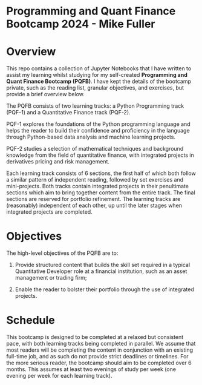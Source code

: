 # Programming and Quant Finance Bootcamp 2024 - Mike Fuller

# Overview

This repo contains a collection of Jupyter Notebooks that I have written to assist my learning whilst studying for my self-created **Programming and Quant Finance Bootcamp (PQFB)**. I have kept the details of the bootcamp private, such as the reading list, granular objectives, and exercises, but provide a brief overview below.

The PQFB consists of two learning tracks: a Python Programming track (PQF-1) and a Quantitative Finance track (PQF-2).

PQF-1 explores the foundations of the Python programming language and helps the reader to build their confidence and proficiency in the language through Python-based data analysis and machine learning projects. 

PQF-2 studies a selection of mathematical techniques and background knowledge from the field of quantitative finance, with integrated projects in derivatives pricing and risk management.

Each learning track consists of 6 sections, the first half of which both follow a similar pattern of independent reading, followed by set exercises and mini-projects. Both tracks contain integrated projects in their penultimate sections which aim to bring together content from the entire track. The final sections are reserved for portfolio refinement. The learning tracks are (reasonably) independent of each other, up until the later stages when integrated projects are completed.

# Objectives

The high-level objectives of the PQFB are to:

1. Provide structured content that builds the skill set required in a typical Quantitative Developer role at a financial institution, such as an asset management or trading firm;

2. Enable the reader to bolster their portfolio through the use of integrated projects.

# Schedule

This bootcamp is designed to be completed at a relaxed but consistent pace, with both learning tracks being completed in parallel. We assume that most readers will be completing the content in conjunction with an existing full-time job, and as such do not provide strict deadlines or timelines. For the more serious reader, the bootcamp should aim to be completed over 6 months. This assumes at least two evenings of study per week (one evening per week for each learning track).
